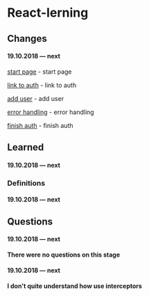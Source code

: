 # React-lerning

## Changes

#### 19.10.2018 — next

[start page](https://github.com/Mikele11/React-lerning/commit/4c572d450245145b0a92d28c85df6029e00011f5) - start page

[link to auth](https://github.com/Mikele11/React-lerning/commit/bc0d619e060e93b307fde6825ad4a42b109fcbfe) - link to auth

[add user](https://github.com/Mikele11/React-lerning/commit/2c907cb712b90c3c12452244d0d581021c89eeac) - add user

[error handling](https://github.com/Mikele11/React-lerning/commit/04ce2ed98db1f41c468157d3dcb658393f992561) - error handling

[finish auth](https://github.com/Mikele11/React-lerning/commit/49c215c28f9c42f053087d7a85578a4b9277e485) - finish auth

## Learned

#### 19.10.2018 — next


### Definitions

#### 19.10.2018 — next


## Questions

#### 19.10.2018 — next

**There were no questions on this stage**

#### 19.10.2018 — next

**I don't quite understand how use interceptors**


